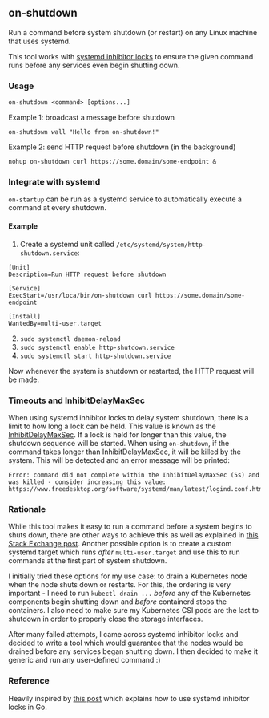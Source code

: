 ## on-shutdown

Run a command before system shutdown (or restart) on any Linux machine that uses systemd.

This tool works with [systemd inhibitor locks](https://systemd.io/INHIBITOR_LOCKS/) to
ensure the given command runs before any services even begin shutting down.

### Usage

```
on-shutdown <command> [options...]
```

Example 1: broadcast a message before shutdown
```
on-shutdown wall "Hello from on-shutdown!"
```

Example 2: send HTTP request before shutdown (in the background)
```
nohup on-shutdown curl https://some.domain/some-endpoint &
```

### Integrate with systemd

`on-startup` can be run as a systemd service to automatically execute a command at
every shutdown.

#### Example

1. Create a systemd unit called `/etc/systemd/system/http-shutdown.service`:
```
[Unit]
Description=Run HTTP request before shutdown

[Service]
ExecStart=/usr/loca/bin/on-shutdown curl https://some.domain/some-endpoint

[Install]
WantedBy=multi-user.target
```

2. `sudo systemctl daemon-reload`
3. `sudo systemctl enable http-shutdown.service`
4. `sudo systemctl start http-shutdown.service`

Now whenever the system is shutdown or restarted, the HTTP request will be made.

### Timeouts and InhibitDelayMaxSec

When using systemd inhibitor locks to delay system shutdown, there is a limit to how long
a lock can be held. This value is known as the
[InhibitDelayMaxSec](https://www.freedesktop.org/software/systemd/man/latest/logind.conf.html#InhibitDelayMaxSec=).
If a lock is held for longer than this value, the shutdown sequence will be started.
When using `on-shutdown`, if the command takes longer than InhibitDelayMaxSec, it will
be killed by the system. This will be detected and an error message will be printed:

```
Error: command did not complete within the InhibitDelayMaxSec (5s) and was killed - consider increasing this value:
https://www.freedesktop.org/software/systemd/man/latest/logind.conf.html#InhibitDelayMaxSec=
```

### Rationale

While this tool makes it easy to run a command before a system begins to shuts down, there
are other ways to achieve this as well as explained in
[this Stack Exchange post](https://unix.stackexchange.com/questions/48973/execute-a-command-before-shutdown/294539#294539).
Another possible option is to create a custom systemd target which runs _after_
`multi-user.target` and use this to run commands at the first part of system shutdown.

I initially tried these options for my use case: to drain a Kubernetes node when the
node shuts down or restarts. For this, the ordering is very important - I need to run
`kubectl drain ...` _before_ any of the Kubernetes components begin shutting down and
_before_ containerd stops the containers. I also need to make sure my Kubernetes CSI
pods are the last to shutdown in order to properly close the storage interfaces.

After many failed attempts, I came across systemd inhibitor locks and decided to write a
tool which would guarantee that the nodes would be drained before any services began shutting
down. I then decided to make it generic and run any user-defined command :)

### Reference

Heavily inspired by [this post](https://trstringer.com/systemd-inhibitor-locks/) which explains
how to use systemd inhibitor locks in Go.
